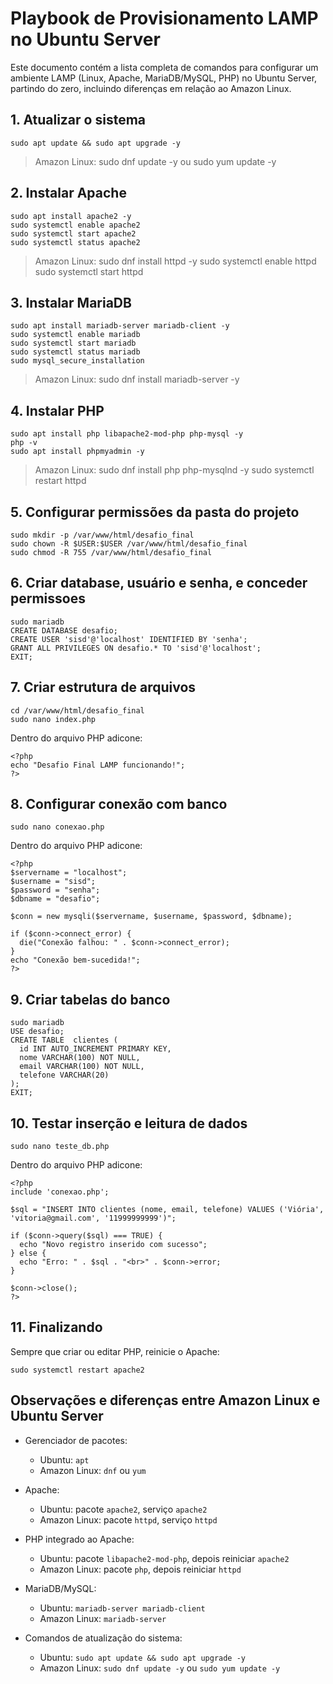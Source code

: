 # Playbook de Provisionamento LAMP no Ubuntu Server

Este documento contém a lista completa de comandos para configurar um ambiente LAMP (Linux, Apache, MariaDB/MySQL, PHP) no Ubuntu Server, partindo do zero, incluindo diferenças em relação ao Amazon Linux.

## 1. Atualizar o sistema
```
sudo apt update && sudo apt upgrade -y
```
> Amazon Linux: sudo dnf update -y ou sudo yum update -y

## 2. Instalar Apache
```
sudo apt install apache2 -y
sudo systemctl enable apache2
sudo systemctl start apache2
sudo systemctl status apache2
```
> Amazon Linux: sudo dnf install httpd -y
> sudo systemctl enable httpd
> sudo systemctl start httpd

## 3. Instalar MariaDB
```
sudo apt install mariadb-server mariadb-client -y
sudo systemctl enable mariadb
sudo systemctl start mariadb
sudo systemctl status mariadb
sudo mysql_secure_installation
```
> Amazon Linux: sudo dnf install mariadb-server -y

## 4. Instalar PHP
```
sudo apt install php libapache2-mod-php php-mysql -y
php -v
sudo apt install phpmyadmin -y
```
> Amazon Linux: sudo dnf install php php-mysqlnd -y
> sudo systemctl restart httpd

## 5. Configurar permissões da pasta do projeto
```
sudo mkdir -p /var/www/html/desafio_final
sudo chown -R $USER:$USER /var/www/html/desafio_final
sudo chmod -R 755 /var/www/html/desafio_final
```

## 6. Criar database, usuário e senha, e conceder permissoes
```
sudo mariadb
CREATE DATABASE desafio;
CREATE USER 'sisd'@'localhost' IDENTIFIED BY 'senha';
GRANT ALL PRIVILEGES ON desafio.* TO 'sisd'@'localhost';
EXIT;
```

## 7. Criar estrutura de arquivos
```
cd /var/www/html/desafio_final
sudo nano index.php
```
Dentro do arquivo PHP adicone:
```
<?php
echo "Desafio Final LAMP funcionando!";
?>
```

## 8. Configurar conexão com banco
```
sudo nano conexao.php
```
Dentro do arquivo PHP adicone:
```
<?php
$servername = "localhost";
$username = "sisd";
$password = "senha";
$dbname = "desafio";

$conn = new mysqli($servername, $username, $password, $dbname);

if ($conn->connect_error) {
  die("Conexão falhou: " . $conn->connect_error);
}
echo "Conexão bem-sucedida!";
?>
```

## 9. Criar tabelas do banco
```
sudo mariadb
USE desafio;
CREATE TABLE  clientes (
  id INT AUTO_INCREMENT PRIMARY KEY,
  nome VARCHAR(100) NOT NULL,
  email VARCHAR(100) NOT NULL,
  telefone VARCHAR(20)
);
EXIT;
```

## 10. Testar inserção e leitura de dados
```
sudo nano teste_db.php
```
Dentro do arquivo PHP adicone:
```
<?php
include 'conexao.php';

$sql = "INSERT INTO clientes (nome, email, telefone) VALUES ('Viória', 'vitoria@gmail.com', '11999999999')";

if ($conn->query($sql) === TRUE) {
  echo "Novo registro inserido com sucesso";
} else {
  echo "Erro: " . $sql . "<br>" . $conn->error;
}

$conn->close();
?>
```

## 11. Finalizando
Sempre que criar ou editar PHP, reinicie o Apache:
```
sudo systemctl restart apache2
```

## Observações e diferenças entre Amazon Linux e Ubuntu Server

- Gerenciador de pacotes:  
  - Ubuntu: `apt`  
  - Amazon Linux: `dnf` ou `yum`

- Apache:  
  - Ubuntu: pacote `apache2`, serviço `apache2`  
  - Amazon Linux: pacote `httpd`, serviço `httpd`

- PHP integrado ao Apache:  
  - Ubuntu: pacote `libapache2-mod-php`, depois reiniciar `apache2`  
  - Amazon Linux: pacote `php`, depois reiniciar `httpd`

- MariaDB/MySQL:  
  - Ubuntu: `mariadb-server mariadb-client`  
  - Amazon Linux: `mariadb-server`

- Comandos de atualização do sistema:  
  - Ubuntu: `sudo apt update && sudo apt upgrade -y`  
  - Amazon Linux: `sudo dnf update -y` ou `sudo yum update -y`
